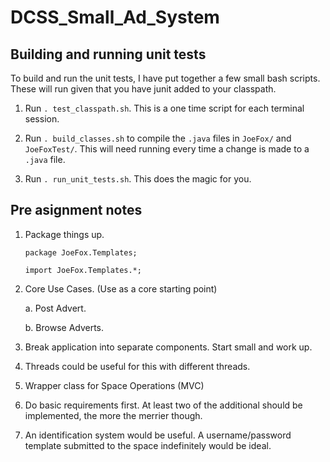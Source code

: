 # DCSS_Small_Ad_System

## Building and running unit tests
To build and run the unit tests, I have put together a few small bash scripts.
These will run given that you have junit added to your classpath.

1) Run `. test_classpath.sh`. This is a one time script for each terminal
session.

2) Run `. build_classes.sh` to compile the `.java` files in `JoeFox/` and
`JoeFoxTest/`. This will need running every time a change is made to a `.java`
file.

3) Run `. run_unit_tests.sh`. This does the magic for you.

## Pre asignment notes
1) Package things up.

    `package JoeFox.Templates;`

    `import JoeFox.Templates.*;`

2) Core Use Cases. (Use as a core starting point)

    a. Post Advert.

    b. Browse Adverts.

3) Break application into separate components. Start small and work up.

4) Threads could be useful for this with different threads.

5) Wrapper class for Space Operations (MVC)

6) Do basic requirements first. At least two of the additional should be implemented, the more the merrier though.

7) An identification system would be useful. A username/password template submitted to the space indefinitely would be ideal.
